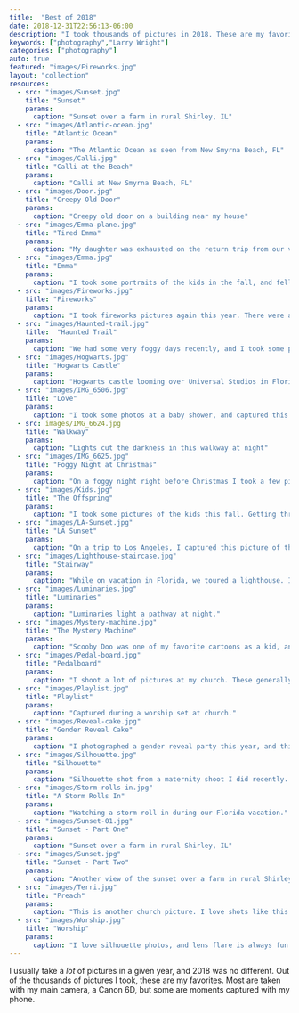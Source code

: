 ```yaml
---
title:  "Best of 2018"
date: 2018-12-31T22:56:13-06:00
description: "I took thousands of pictures in 2018. These are my favorites."
keywords: ["photography","Larry Wright"]
categories: ["photography"]
auto: true
featured: "images/Fireworks.jpg"
layout: "collection"
resources:
  - src: "images/Sunset.jpg"
    title: "Sunset"
    params:
      caption: "Sunset over a farm in rural Shirley, IL"
  - src: "images/Atlantic-ocean.jpg"
    title: "Atlantic Ocean"
    params: 
      caption: "The Atlantic Ocean as seen from New Smyrna Beach, FL"
  - src: "images/Calli.jpg"
    title: "Calli at the Beach"
    params: 
      caption: "Calli at New Smyrna Beach, FL"
  - src: "images/Door.jpg"
    title: "Creepy Old Door"
    params: 
      caption: "Creepy old door on a building near my house"
  - src: "images/Emma-plane.jpg"
    title: "Tired Emma"
    params: 
      caption: "My daughter was exhausted on the return trip from our vacation to Florida. I grabbed this photo with my phone from the seat behind her."
  - src: "images/Emma.jpg"
    title: "Emma"
    params: 
      caption: "I took some portraits of the kids in the fall, and fell in love with this picture of my daughter"
  - src: "images/Fireworks.jpg"
    title: "Fireworks"
    params: 
      caption: "I took fireworks pictures again this year. There were a few technical issues, but I'm happy with how they turned out."
  - src: "images/Haunted-trail.jpg"
    title:  "Haunted Trail"
    params: 
      caption: "We had some very foggy days recently, and I took some pictures on the bike trail that runs through town. Creepy."
  - src: "images/Hogwarts.jpg"
    title: "Hogwarts Castle" 
    params: 
      caption: "Hogwarts castle looming over Universal Studios in Florida"
  - src: "images/IMG_6506.jpg"
    title: "Love"
    params: 
      caption: "I took some photos at a baby shower, and captured this moment between the parents."
  - src: images/IMG_6624.jpg
    title: "Walkway"
    params: 
      caption: "Lights cut the darkness in this walkway at night"
  - src: "images/IMG_6625.jpg"
    title: "Foggy Night at Christmas"
    params: 
      caption: "On a foggy night right before Christmas I took a few pictures in downtown Normal, IL."
  - src: "images/Kids.jpg"
    title: "The Offspring"
    params: 
      caption: "I took some pictures of the kids this fall. Getting three kids to cooperate for pictures is a challenge, but I managed to get a few good pictures."
  - src: "images/LA-Sunset.jpg"
    title: "LA Sunset"
    params: 
      caption: "On a trip to Los Angeles, I captured this picture of the sunset through my hotel room window."
  - src: "images/Lighthouse-staircase.jpg"
    title: "Stairway"
    params: 
      caption: "While on vacation in Florida, we toured a lighthouse. I tried to get some pictures of the stairs leading to the top with my good camera, but had a hard time getting a clear shot that didn't have people in it. After putting my camera away I looked up and realized that there was nobody visible on the stairs, so I grabbed my iPhone and captured this picture."
  - src: "images/Luminaries.jpg"
    title: "Luminaries"
    params: 
      caption: "Luminaries light a pathway at night."
  - src: "images/Mystery-machine.jpg"
    title: "The Mystery Machine"
    params: 
      caption: "Scooby Doo was one of my favorite cartoons as a kid, and my kids have enjoyed it as well. Naturally, when I saw this at Universal Studios in Florida, I had to get a picture."
  - src: "images/Pedal-board.jpg"
    title: "Pedalboard"
    params: 
      caption: "I shoot a lot of pictures at my church. These generally include a wide variety of things, but some of my favorites are the details. This is the pedalboard and feet of one of the guitarists in our worship band."
  - src: "images/Playlist.jpg"
    title: "Playlist"
    params: 
      caption: "Captured during a worship set at church."
  - src: "images/Reveal-cake.jpg"
    title: "Gender Reveal Cake"
    params: 
      caption: "I photographed a gender reveal party this year, and this was the cake they used to reveal whether it was a boy or a girl."
  - src: "images/Silhouette.jpg"
    title: "Silhouette"
    params: 
      caption: "Silhouette shot from a maternity shoot I did recently. I'm a sucker for a good B&W, and a I love silhouette shots. Combining them both makes me happy."
  - src: "images/Storm-rolls-in.jpg"
    title: "A Storm Rolls In"
    params: 
      caption: "Watching a storm roll in during our Florida vacation."
  - src: "images/Sunset-01.jpg"
    title: "Sunset - Part One"
    params: 
      caption: "Sunset over a farm in rural Shirley, IL"
  - src: "images/Sunset.jpg"
    title: "Sunset - Part Two"
    params: 
      caption: "Another view of the sunset over a farm in rural Shirley, IL"
  - src: "images/Terri.jpg"
    title: "Preach"
    params: 
      caption: "This is another church picture. I love shots like this where I can isolate the person speaking from everything else around."
  - src: "images/Worship.jpg"
    title: "Worship"
    params: 
      caption: "I love silhouette photos, and lens flare is always fun. Putting them together makes for a great picture."
---
```

I usually take a *lot* of pictures in a given year, and 2018 was no different. Out of the thousands of pictures I took, these are my favorites. Most are taken with my main camera, a Canon 6D, but some are moments captured with my phone. 